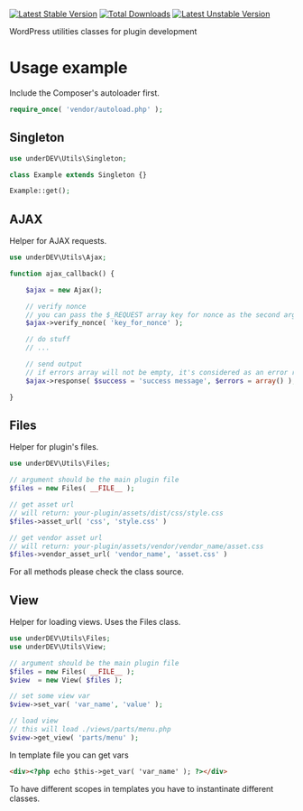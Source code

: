 [![Latest Stable Version](https://poser.pugx.org/underdev/utils/v/stable)](https://packagist.org/packages/underdev/utils) [![Total Downloads](https://poser.pugx.org/underdev/utils/downloads)](https://packagist.org/packages/underdev/utils) [![Latest Unstable Version](https://poser.pugx.org/underdev/utils/v/unstable)](https://packagist.org/packages/underdev/utils)

WordPress utilities classes for plugin development

# Usage example

Include the Composer's autoloader first.

```php
require_once( 'vendor/autoload.php' );
```

## Singleton

```php
use underDEV\Utils\Singleton;

class Example extends Singleton {}

Example::get();
```

## AJAX

Helper for AJAX requests.

```php
use underDEV\Utils\Ajax;

function ajax_callback() {

	$ajax = new Ajax();

	// verify nonce
	// you can pass the $_REQUEST array key for nonce as the second argument
	$ajax->verify_nonce( 'key_for_nonce' );

	// do stuff
	// ...

	// send output
	// if errors array will not be empty, it's considered as an error respose
	$ajax->response( $success = 'success message', $errors = array() );

}
```

## Files

Helper for plugin's files.

```php
use underDEV\Utils\Files;

// argument should be the main plugin file
$files = new Files( __FILE__ );

// get asset url
// will return: your-plugin/assets/dist/css/style.css
$files->asset_url( 'css', 'style.css' )

// get vendor asset url
// will return: your-plugin/assets/vendor/vendor_name/asset.css
$files->vendor_asset_url( 'vendor_name', 'asset.css' )
```

For all methods please check the class source.

## View

Helper for loading views. Uses the Files class.

```php
use underDEV\Utils\Files;
use underDEV\Utils\View;

// argument should be the main plugin file
$files = new Files( __FILE__ );
$view  = new View( $files );

// set some view var
$view->set_var( 'var_name', 'value' );

// load view
// this will load ./views/parts/menu.php
$view->get_view( 'parts/menu' );
```

In template file you can get vars

```html
<div><?php echo $this->get_var( 'var_name' ); ?></div>
```

To have different scopes in templates you have to instantinate different classes.
